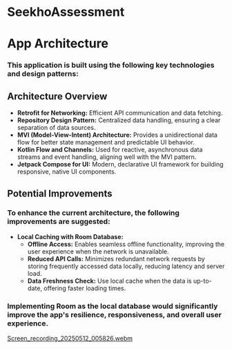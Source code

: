 # SeekhoAssessment

# App Architecture

### This application is built using the following key technologies and design patterns:

## Architecture Overview

- **Retrofit for Networking:** Efficient API communication and data fetching.
- **Repository Design Pattern:** Centralized data handling, ensuring a clear separation of data sources.
- **MVI (Model-View-Intent) Architecture:** Provides a unidirectional data flow for better state management and predictable UI behavior.
- **Kotlin Flow and Channels:** Used for reactive, asynchronous data streams and event handling, aligning well with the MVI pattern.
- **Jetpack Compose for UI:** Modern, declarative UI framework for building responsive, native UI components.

## Potential Improvements

### To enhance the current architecture, the following improvements are suggested:

- **Local Caching with Room Database:**
    - **Offline Access:** Enables seamless offline functionality, improving the user experience when the network is unavailable.
    - **Reduced API Calls:** Minimizes redundant network requests by storing frequently accessed data locally, reducing latency and server load.
    - **Data Freshness Check:** Use local cache when the data is up-to-date, offering faster loading times.

### Implementing Room as the local database would significantly improve the app's resilience, responsiveness, and overall user experience.


[Screen_recording_20250512_005826.webm](https://github.com/user-attachments/assets/62311996-b6c2-4e3d-8d76-fb9a01d6d3a9)
